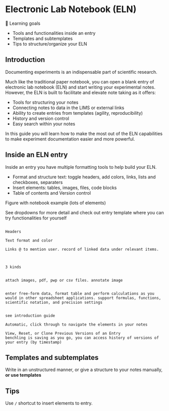 # Electronic Lab Notebook (ELN)

 🎯 Learning goals
- Tools and functionalities inside an entry
- Templates and subtemplates
- Tips to structure/organize your ELN

## Introduction

Documenting experiments is an indispensable part of scientific research.

Much like the traditional paper notebook, you can open a blank entry of electronic lab notebook (ELN) and start writing your experimental notes. However, the ELN is built to facilitate and elevate note taking as it offers:

- Tools for structuring your notes
- Connecting notes to data in the LIMS or external links
- Ability to create entries from templates (agility, reproducibility)
- History and version control
- Easy search within your notes

In this guide you will learn how to make the most out of the ELN capabilities to make experiment documentation easier and more powerful.

## Inside an ELN entry

Inside an entry you have multiple formatting tools to help build your ELN.
- Format and structure text: toggle headers, add colors, links, lists and checkboxes, separaters
- Insert elements: tables, images, files, code blocks
- Table of contents and Version control

Figure with notebook example (lots of elements)

See dropdowns for more detail and check out entry template where you can try functionalities for yourself

````{dropdown} Text formatting

Headers

Text format and color

Links @ to mention user. record of linked data under relevant items.

````

````{dropdown} Structure notes with Sections or Day separators


````

````{dropdown} Lists
3 kinds

````

````{dropdown} Attach images and files

attach images, pdf, pwp or csv files. annotate image

````

````{dropdown} Insert tables

enter free-form data, format table and perform calculations as you would in other spreadsheet applications. support formulas, functions, scientific notation, and precision settings

````

````{dropdown} Insert structured tables

see introduction guide

````


````{dropdown} Table of contents
Automatic, click through to navigate the elements in your notes

````

````{dropdown} History and version control 
View, Reset, or Clone Previous Versions of an Entry
benchling is saving as you go, you can access history of versions of your entry (by timestamp) 

````



## Templates and subtemplates

Write in an unstructured manner, or give a structure to your notes manually, **or use templates**

## Tips

Use `/` shortcut to insert elements to entry.